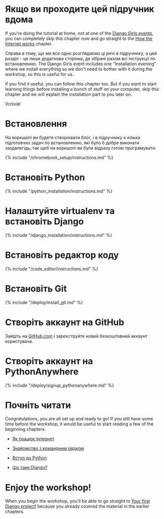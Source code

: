 # Якщо ви проходите цей підручник вдома

If you're doing the tutorial at home, not at one of the [Django Girls events](https://djangogirls.org/events/), you can completely skip this chapter now and go straight to the [How the Internet works](../how_the_internet_works/README.md) chapter.

Справа в тому, що ми все одно розглядаємо ці речі в підручнику, а цей розділ - це лише додаткова сторінка, де зібрані разом всі інструкції по встановленню. The Django Girls event includes one "Installation evening" where we install everything so we don't need to bother with it during the workshop, so this is useful for us.

If you find it useful, you can follow this chapter too. But if you want to start learning things before installing a bunch of stuff on your computer, skip this chapter and we will explain the installation part to you later on.

Успіхів!

# Встановлення

На воркшопі ви будете створювати блог, і в підручнику є кілька підготовчих задач по встановленню, які було б добре виконати заздалегідь, так щоб на воркшопі ви були відразу готові програмувати.

<!--sec data-title="Chromebook setup (if you're using one)"
data-id="chromebook_setup" data-collapse=true ces--> {% include "/chromebook_setup/instructions.md" %} 

<!--endsec-->

# Встановіть Python

{% include "/python_installation/instructions.md" %}

# Налаштуйте virtualenv та встановіть Django

{% include "/django_installation/instructions.md" %}

# Встановіть редактор коду

{% include "/code_editor/instructions.md" %}

# Встановіть Git

{% include "/deploy/install_git.md" %}

# Створіть аккаунт на GitHub

Зайдіть на [GitHub.com](https://www.github.com) і зареєструйте новий безкоштовний аккаунт користувача.

# Створіть аккаунт на PythonAnywhere

{% include "/deploy/signup_pythonanywhere.md" %}

# Почніть читати

Congratulations, you are all set up and ready to go! If you still have some time before the workshop, it would be useful to start reading a few of the beginning chapters:

* [Як працює Інтернет](../how_the_internet_works/README.md)

* [Знайомство з командним рядком](../intro_to_command_line/README.md)

* [Вступ до Python](../python_introduction/README.md)

* [Що таке Django?](../django/README.md)

# Enjoy the workshop!

When you begin the workshop, you'll be able to go straight to [Your first Django project!](../django_start_project/README.md) because you already covered the material in the earlier chapters.